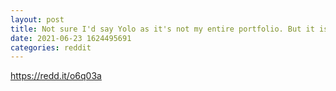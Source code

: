 ```yaml
--- 
layout: post 
title: Not sure I'd say Yolo as it's not my entire portfolio. But it is my first moves to try and help everyone out here. WISH and CLOV 
date: 2021-06-23 1624495691 
categories: reddit 
--- 
```

https://redd.it/o6q03a